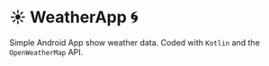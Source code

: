 # :sunny: WeatherApp :cyclone:
Simple Android App show weather data. Coded with `Kotlin` and the `OpenWeatherMap` API.